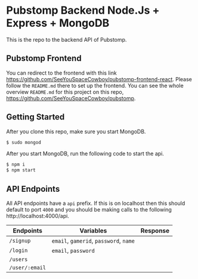 # Pubstomp Backend Node.Js + Express + MongoDB

This is the repo to the backend API of Pubstomp. 

## Pubstomp Frontend

You can redirect to the frontend with this link https://github.com/SeeYouSpaceCowboy/pubstomp-frontend-react. Please follow the `README.md` there to set up the frontend. You can see the whole overview `README.md` for this project on this repo, https://github.com/SeeYouSpaceCowboy/pubstomp.

## Getting Started

After you clone this repo, make sure you start MongoDB.
```bash
$ sudo mongod
```

After you start MongoDB, run the following code to start the api.

```bash
$ npm i
$ npm start
```

## API Endpoints

All API endpoints have a `api` prefix. If this is on localhost then this should default to port `4000` and you should be making calls to the following http://localhost:4000/api.

| Endpoints  | Variables | Response |
| ------------- | ------------- | ------------- |
| `/signup`  | `email`, `gamerid`, `password`, `name`  ||
| `/login`  | `email`, `password`  ||
| `/users`  |||
| `/user/:email`|||
